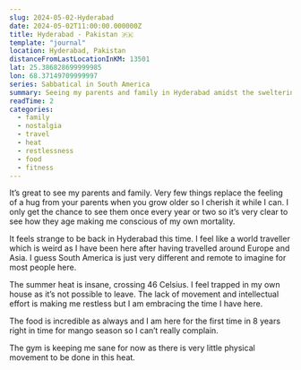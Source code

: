 ```yaml
---
slug: 2024-05-02-Hyderabad
date: 2024-05-02T11:00:00.000000Z
title: Hyderabad - Pakistan 🇵🇰
template: "journal"
location: Hyderabad, Pakistan
distanceFromLastLocationInKM: 13501
lat: 25.386828699999985
lon: 68.37149709999997
series: Sabbatical in South America
summary: Seeing my parents and family in Hyderabad amidst the sweltering 46°C heat makes me feel both cherished and restless, as I savor their company, the incredible food, and the rare mango season, while grappling with the strangeness of being back after traveling so far.
readTime: 2
categories:
  - family
  - nostalgia
  - travel
  - heat
  - restlessness
  - food
  - fitness
---
```


It’s great to see my parents and family. Very few things replace the feeling of a hug from your parents when you grow older so I cherish it while I can. I only get the chance to see them once every year or two so it’s very clear to see how they age making me conscious of my own mortality.

It feels strange to be back in Hyderabad this time. I feel like a world traveller which is weird as I have been here after having travelled around Europe and Asia. I guess South America is just very different and remote to imagine for most people here.

The summer heat is insane, crossing 46 Celsius. I feel trapped in my own house as it’s not possible to leave. The lack of movement and intellectual effort is making me restless but I am embracing the time I have here.

The food is incredible as always and I am here for the first time in 8 years right in time for mango season so I can’t really complain.

The gym is keeping me sane for now as there is very little physical movement to be done in this heat.